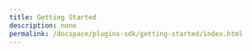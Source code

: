 ```yaml
---
title: Getting Started
description: none
permalink: /docspace/plugins-sdk/getting-started/index.html
---
```

